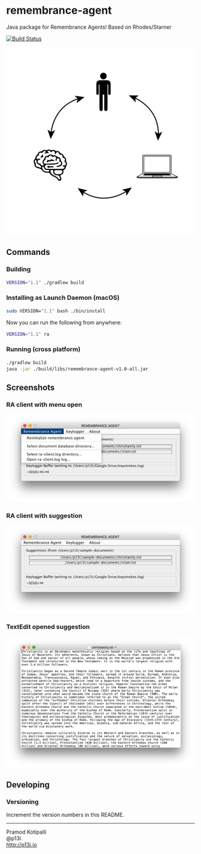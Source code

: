 # remembrance-agent
Java package for Remembrance Agents! Based on Rhodes/Starner

[![Build Status](https://travis-ci.org/remembrance-agent/remembrance-agent.svg?branch=master)](https://travis-ci.org/glass-notes/remembrance-agent)

![Logo](./img/logo-01.png)

## Commands

### Building

```bash
VERSION="1.1" ./gradlew build
```

### Installing as Launch Daemon (macOS)

```bash
sudo VERSION="1.1" bash ./bin/install
```

Now you can run the following from anywhere:
```bash
VERSION="1.1" ra
```

### Running (cross platform)

```bash
./gradlew build
java -jar ./build/libs/remembrance-agent-v1.0-all.jar
```

## Screenshots

### RA client with menu open

![](./docs/img/ra-client-menu-open.png)

### RA client with suggestion

![](./docs/img/ra-client-with-suggestion.png)

### TextEdit opened suggestion

![](./docs/img/textedit-opened-suggestion.png)

## Developing

### Versioning

Increment the version numbers in this README.

---

Pramod Kotipalli  
@p13i  
http://p13i.io
